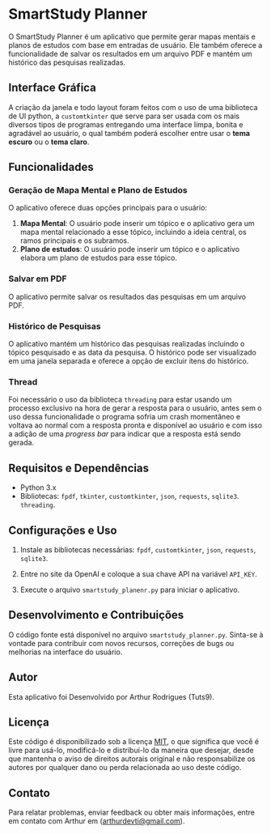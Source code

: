 # SmartStudy Planner

O SmartStudy Planner é um aplicativo que permite gerar mapas mentais e planos de estudos com base em entradas de usuário. Ele também oferece a funcionalidade de salvar os resultados em um arquivo PDF e mantém um histórico das pesquisas realizadas.

## Interface Gráfica

A criação da janela e todo layout foram feitos com o uso de uma biblioteca de UI python, a `customtkinter` que serve para ser usada com os mais diversos tipos de programas entregando uma interface limpa, bonita e agradável ao usuário, o qual também poderá escolher entre usar o **tema escuro** ou o **tema claro**.


## Funcionalidades

### Geração de Mapa Mental e Plano de Estudos

O aplicativo oferece duas opções principais para o usuário:

1. **Mapa Mental**: O usuário pode inserir um tópico e o aplicativo gera um mapa mental relacionado a esse tópico, incluindo a ideia central, os ramos principais e os subramos.
2. **Plano de estudos**: O usuário pode inserir um tópico e o aplicativo elabora um plano de estudos para esse tópico.

### Salvar em PDF

O aplicativo permite salvar os resultados das pesquisas em um arquivo PDF.

### Histórico de Pesquisas

O aplicativo mantém um histórico das pesquisas realizadas incluindo o tópico pesquisado e as data da pesquisa. O histórico pode ser visualizado em uma janela separada e oferece a opção de excluir itens do histórico.

### Thread

Foi necessário o uso da biblioteca `threading` para estar usando um processo exclusivo na hora de gerar a resposta para o usuário, antes sem o uso dessa funcionalidade o programa sofria um crash momentâneo e voltava ao normal com a resposta pronta e disponível ao usuário e com isso a adição de uma *progress bar* para indicar que a resposta está sendo gerada.

## Requisitos e Dependências

- Python 3.x
- Bibliotecas: `fpdf`, `tkinter`, `customtkinter`, `json`, `requests`, `sqlite3`. `threading`.

## Configurações e Uso

1. Instale as bibliotecas necessárias: `fpdf`, `customtkinter`, `json`, `requests`, `sqlite3`.
2. Entre no site da OpenAI e coloque a sua chave API na variável `API_KEY`.

3. Execute o arquivo `smartstudy_planenr.py` para iniciar o aplicativo.

## Desenvolvimento e Contribuições

O código fonte está disponível no arquivo `smartstudy_planner.py`. Sinta-se à vontade para contribuir com novos recursos, correções de bugs ou melhorias na interface do usuário.

## Autor

Esta aplicativo foi Desenvolvido por Arthur Rodrigues (Tuts9).

## Licença

Este código é disponibilizado sob a licença [MIT](https://opensource.org/licenses/MIT), o que significa que você é livre para usá-lo, modificá-lo e distribuí-lo da maneira que desejar, desde que mantenha o aviso de direitos autorais original e não responsabilize os autores por qualquer dano ou perda relacionada ao uso deste código.

## Contato

Para relatar problemas, enviar feedback ou obter mais informações, entre em contato com Arthur em (arthurdevti@gmail.com).